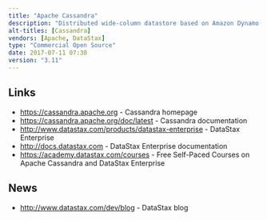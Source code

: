 ```yaml
---
title: "Apache Cassandra"
description: "Distributed wide-column datastore based on Amazon Dynamo and Google BigTable. Focuses on fault tolerance, linear scalability and operational simplicity with zero downtime based on a distributed masterless node and peer-to-peer design. Supports high availability using network topology aware data replication to avoid single points of failure, fast real-time and durable ingestion of data using an append-only log, strong query performance based on an in-memory index (log-structured merge-tree) that is persisted as a sorted string table (SST) for fast sequential retrieval, and tunable consistency (between strong and eventual) allowing availability (number of replicas on which a write must succeed), data accuracy (number of replicas must respond to a read request before returning data) and performance to be traded off on a global or per-operation basis. Does not support joins nor subqueries, rather, emphasises denormalisation through features like collections. Comes with a command line shell (cqlsh) for using Cassandra Query Language (resembling SQL), a wide number of drivers for many languages including Java, Python, Ruby, C++ and Go, and Nodetool, a CLI for cluster management. Metrics can be queried via JMX or pushed to external monitoring systems, SSL encryption provides secure communication, authentication and authorisation is provided based on internally controlled rolename/passwords and object permission management. An Apache project, graduating in February 2010, having been originally opened sourced in July 2008 by Facebook. Written in Java and under active development with major contributions from DataStax who distribute it as a part of their DataStax Enterprise offering. Other commercial vendors include Instaclustr and Winguzone who provide hosted and managed Apache Cassandra as a service on a number of major cloud providers."
alt-titles: [Cassandra]
vendors: [Apache, DataStax]
type: "Commercial Open Source"
date: 2017-07-11 07:30
version: "3.11"
---
```

## Links

* <https://cassandra.apache.org> - Cassandra homepage
* <https://cassandra.apache.org/doc/latest> - Cassandra documentation
* <http://www.datastax.com/products/datastax-enterprise> - DataStax Enterprise
* <http://docs.datastax.com> - DataStax Enterprise documentation
* <https://academy.datastax.com/courses> - Free Self-Paced Courses on Apache Cassandra and DataStax Enterprise

## News

* <http://www.datastax.com/dev/blog> - DataStax blog

